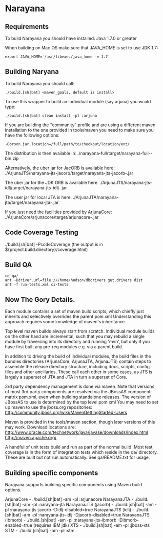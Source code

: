Narayana
========

Requirements
------------
To build Narayana you should have installed:
Java 1.7.0 or greater

When building on Mac OS make sure that JAVA_HOME is set to use JDK 1.7:

	export JAVA_HOME=`/usr/libexec/java_home -v 1.7` 

Building Naryana
----------------
To build Narayana you should call:

	./build.[sh|bat] <maven_goals, default is install>

To use this wrapper to build an individual module (say arjuna) you would type:

	./build.[sh|bat] clean install -pl :arjuna

If you are building the "community" profile and are using a different maven installation to the one provided in tools/maven you need to make sure you have the following options:

	-Dorson.jar.location=/full/path/to/checkout/location/ext/
	
The distribution is then available in:
	./narayana-full/target/narayana-full-<VERSION>-bin.zip

Alternatively, the uber jar for JacORB is available here:
	./ArjunaJTS/narayana-jts-jacorb/target/narayana-jts-jacorb-<VERSION>.jar
	
The uber jar for the JDK ORB is available here:
	./ArjunaJTS/narayana-jts-idlj/target/narayana-jts-idlj-<VERSION>.jar

The user jar for local JTA is here:
	./ArjunaJTA/narayana-jta/target/narayana-jta-<VERSION>.jar

If you just need the facilities provided by ArjunaCore:
	./ArjunaCore/arjunacore/target/arjunacore-<VERSION>.jar

Code Coverage Testing
---------------------
  ./build.[sh|bat] -PcodeCoverage (the output is in ${project.build.directory}/coverage.html)

Build QA
--------

	cd qa/
	ant -Ddriver.url=file:///home/hudson/dbdrivers get.drivers dist
	ant -f run-tests.xml ci-tests

Now The Gory Details.
---------------------
Each module contains a set of maven build scripts, which chiefly just inherits and selectively overrides the parent
 pom.xml  Understanding this approach requires some knowledge of maven's inheritance.

Top level maven builds always start from scratch. Individual module builds on the other hand are incremental,
such that you may rebuild a single module by traversing into its directory and running 'mvn', but only if you
have first built any pre-req modules e.g. via a parent build.

In addition to driving the build of individual modules, the build files in the bundles directories (ArjunaCore,
ArjunaJTA, ArjunaJTS) contain steps to assemble the release directory structure, including docs, scripts,
config files and other ancillaries. These call each other in some cases, as JTS is largely a superset of
JTA and JTA in turn a superset of Core.

3rd party dependency management is done via maven. Note that versions of most 3rd party components are resolved via the JBossAS component-matrix
pom.xml, even when building standalone releases. The version of JBossAS to use is determined by the top level pom.xml
You may need to set up maven to use the jboss.org repositories: http://community.jboss.org/wiki/MavenGettingStarted-Users

Maven is provided in the tools/maven section, though later versions of this may work. Download locations are:
http://www.oracle.com/technetwork/java/javase/downloads/index.html
http://maven.apache.org/


A handful of unit tests build and run as part of the normal build. Most test coverage is in the form of integration
tests which reside in the qa/ directory. These are built but not run automatically. See qa/README.txt for usage.

Building specific components
----------------------------

Narayana supports building specific components using Maven build options.

ArjunaCore - ./build.[sh|bat] -am -pl :arjunacore
NarayanaJTA -  ./build.[sh|bat] -am -pl :narayana-jta
NarayanaJTS (jacorb) - ./build.[sh|bat] -am -pl :narayana-jts-jacorb -Didlj-disabled=true
NarayanaJTS (idlj) - ./build.[sh|bat] -am -pl :narayana-jts-idlj -Djacorb-disabled=true
NarayanaJTS (ibmorb) - ./build.[sh|bat] -am -pl :narayana-jts-ibmorb -Dibmorb-enabled=true (requires IBM jdk)
XTS - ./build.[sh|bat] -am -pl :jboss-xts
STM - ./build.[sh|bat] -am -pl :stm